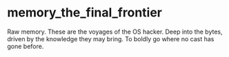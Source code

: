 # memory_the_final_frontier
Raw memory. These are the voyages of the OS hacker. Deep into the bytes, driven by the knowledge they may bring. To boldly go where no cast has gone before.
